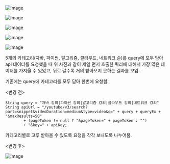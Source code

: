 
![image](https://sj-obsidian-bucket.s3.ap-northeast-2.amazonaws.com/12ebfb36c4e5ae7904606c37be6e666d.png)



![image](https://sj-obsidian-bucket.s3.ap-northeast-2.amazonaws.com/17ec44deca8fdfbc78335ffbfe2f05d7.png)




![image](https://sj-obsidian-bucket.s3.ap-northeast-2.amazonaws.com/0f2849223b905e1f12bcfd1b7d63c854.png)



![image](https://sj-obsidian-bucket.s3.ap-northeast-2.amazonaws.com/19d87dcb85ecbe0721b48c8364eb96e9.png)


![image](https://sj-obsidian-bucket.s3.ap-northeast-2.amazonaws.com/2253fc9e6f3bbd7bc4cfdb8b87ed632e.png)



5개의 카테고리(자바, 파이썬, 알고리즘, 클라우드, 네트워크 순)를 query에 모두 담아 api 데이터를 요청했을 때 위 사진과 같이 제일 먼저 호출한 쿼리에 대해서 가장 많은 데이터를 가져올 수 있었고, 뒤로 갈수록 거의 받아오지 못하는 결과를 보임.


기존에는 query에 카테고리를 모두 담아 한번에 요청함.

<변경 전>

```
String query = "자바 강의|파이썬 강의|알고리즘 강의|클라우드 강의|네트워크 강의"
String apiUrl = "/youtube/v3/search?part=snippet&videoDuration=medium&type=video&q=" + query + queryEx + "&maxResults=50"  
        + (pageToken != null ? "&pageToken=" + pageToken : "")  
        + "&key=" + apiKey;
```

카테고리별로 고루 받아올 수 있도록 요청을 각각 보내도록 나누어봄.

<변경 후>

![image](https://sj-obsidian-bucket.s3.ap-northeast-2.amazonaws.com/c058cd1b97aac1316929033ec3b58620.png)


